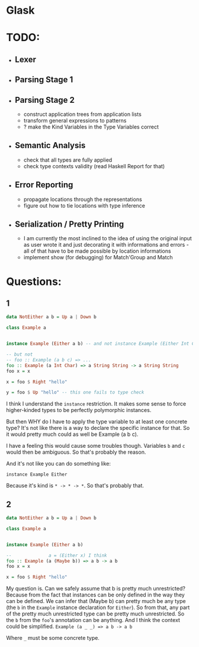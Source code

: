 # Glask


# TODO:
- ## Lexer
- ## Parsing Stage 1
- ## Parsing Stage 2
  - construct application trees from application lists
  - transform general expressions to patterns
  - ? make the Kind Variables in the Type Variables correct
- ## Semantic Analysis
  - check that all types are fully applied
  - check type contexts validity (read Haskell Report for that)

- ## Error Reporting
  - propagate locations through the representations
  - figure out how to tie locations with type inference

- ## Serialization / Pretty Printing
  - I am currently the most inclined to the idea of using the original input as user wrote it and just decorating it with informations and errors - all of that have to be made possible by location informations
  - implement show (for debugging) for Match'Group and Match



# Questions:

## 1

```haskell
data NotEither a b = Up a | Down b

class Example a


instance Example (Either a b) -- and not instance Example (Either Int Char)

-- but not
-- foo :: Example (a b c) => ...
foo :: Example (a Int Char) => a String String -> a String String
foo x = x

x = foo $ Right "hello"

y = foo $ Up "hello" -- this one fails to type check
```

I think I understand the `instance` restriction.
It makes some sense to force higher-kinded types to be perfectly polymorphic instances.

But then WHY do I have to apply the type variable to at least one concrete type?
It's not like there is a way to declare the specific instance for that.
So it would pretty much could as well be Example (a b c).

I have a feeling this would cause some troubles though. Variables `b` and `c` would then be ambiguous.
So that's probably the reason.

And it's not like you can do something like:

```
instance Example Either
```

Because it's kind is `* -> * -> *`. So that's probably that.


## 2

```haskell
data NotEither a b = Up a | Down b

class Example a


instance Example (Either a b)

--              a = (Either x) I think
foo :: Example (a (Maybe b)) => a b -> a b
foo x = x

x = foo $ Right "hello"
```

My question is. Can we safely assume that b is pretty much unrestricted?
Because from the fact that instances can be only defined in the way they can be defined.
We can infer that (Maybe b) can pretty much be any type (the `b` in the `Example` instance declaration for `Either`). So from that, any part of the pretty much unrestricted type can be pretty much unrestricted.
So the `b` from the `foo`'s annotation can be anything. And I think the context could be simplified.
`Example (a _ _) => a b -> a b`

Where `_` must be some concrete type. 